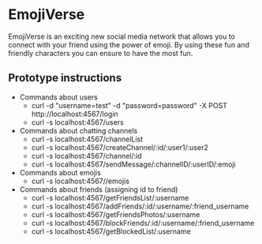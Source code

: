 # EmojiVerse

EmojiVerse is an exciting new social media network that allows you to connect
with your friend using the power of emoji. By using these fun and friendly 
characters you can ensure to have the most fun. 


## Prototype instructions
  * Commands about users
    * curl -d "username=test" -d "password=password" -X POST http://localhost:4567/login
    * curl -s localhost:4567/users
  * Commands about chatting channels
    * curl -s localhost:4567/channelList
    * curl -s localhost:4567/createChannel/:id/:user1/:user2
    * curl -s localhost:4567/channel/:id
    * curl -s localhost:4567/sendMessage/:channelID/:userID/:emoji
  * Commands about emojis
    * curl -s localhost:4567//emojis
  * Commands about friends (assigning id to friend)
    * curl -s localhost:4567/getFriendsList/:username
    * curl -s localhost:4567/addFriends/:id/:username/:friend_username
    * curl -s localhost:4567/getFriendsPhotos/:username
    * curl -s localhost:4567/blockFriends/:id/:username/:friend_username
    * curl -s localhost:4567/getBlockedList/:username



